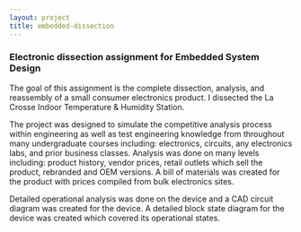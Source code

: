 ```yaml
---
layout: project
title: embedded-dissection
---
```


### Electronic dissection assignment for Embedded System Design

The goal of this assignment is the complete dissection, analysis, and reassembly of a small consumer electronics product. I dissected the La Crosse Indoor Temperature & Humidity Station.

The project was designed to simulate the competitive analysis process within engineering as well as test engineering knowledge from throughout many undergraduate courses including: electronics, circuits, any electronics labs, and prior business classes. Analysis was done on many levels including: product history, vendor prices, retail outlets which sell the product, rebranded and OEM versions. A bill of materials was created for the product with prices compiled from bulk electronics sites.
        
Detailed operational analysis was done on the device and a CAD circuit diagram was created for the device. A detailed block state diagram for the device was created which covered its operational states.
